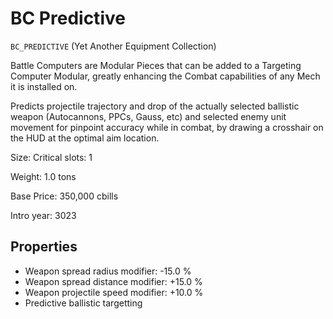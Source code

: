 # BC Predictive

`BC_PREDICTIVE` (Yet Another Equipment Collection)

Battle Computers are Modular Pieces that can be added to a Targeting Computer Modular, greatly enhancing the Combat capabilities of any Mech it is installed on.

Predicts projectile trajectory and drop of the actually selected ballistic weapon (Autocannons, PPCs, Gauss, etc) and selected enemy unit movement for pinpoint accuracy while in combat, by drawing a crosshair on the HUD at the optimal aim location.

Size: Critical slots: 1

Weight: 1.0 tons

Base Price: 350,000 cbills

Intro year: 3023

## Properties
* Weapon spread radius modifier: -15.0 %
* Weapon spread distance modifier: +15.0 %
* Weapon projectile speed modifier: +10.0 %
* Predictive ballistic targetting
